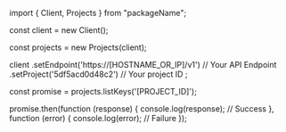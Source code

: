 import { Client, Projects } from "packageName";

const client = new Client();

const projects = new Projects(client);

client
    .setEndpoint('https://[HOSTNAME_OR_IP]/v1') // Your API Endpoint
    .setProject('5df5acd0d48c2') // Your project ID
;

const promise = projects.listKeys('[PROJECT_ID]');

promise.then(function (response) {
    console.log(response); // Success
}, function (error) {
    console.log(error); // Failure
});